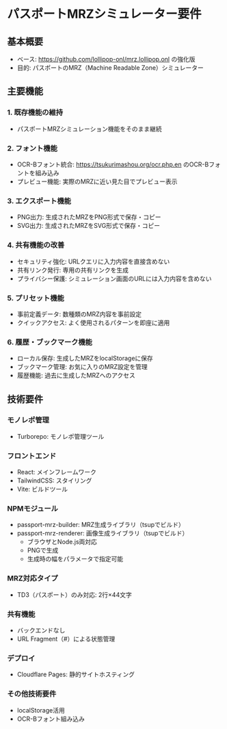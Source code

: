 # パスポートMRZシミュレーター要件

## 基本概要
- ベース: https://github.com/lollipop-onl/mrz.lollipop.onl の強化版
- 目的: パスポートのMRZ（Machine Readable Zone）シミュレーター

## 主要機能

### 1. 既存機能の維持
- パスポートMRZシミュレーション機能をそのまま継続

### 2. フォント機能
- OCR-Bフォント統合: https://tsukurimashou.org/ocr.php.en のOCR-Bフォントを組み込み
- プレビュー機能: 実際のMRZに近い見た目でプレビュー表示

### 3. エクスポート機能
- PNG出力: 生成されたMRZをPNG形式で保存・コピー
- SVG出力: 生成されたMRZをSVG形式で保存・コピー

### 4. 共有機能の改善
- セキュリティ強化: URLクエリに入力内容を直接含めない
- 共有リンク発行: 専用の共有リンクを生成
- プライバシー保護: シミュレーション画面のURLには入力内容を含めない

### 5. プリセット機能
- 事前定義データ: 数種類のMRZ内容を事前設定
- クイックアクセス: よく使用されるパターンを即座に適用

### 6. 履歴・ブックマーク機能
- ローカル保存: 生成したMRZをlocalStorageに保存
- ブックマーク管理: お気に入りのMRZ設定を管理
- 履歴機能: 過去に生成したMRZへのアクセス

## 技術要件

### モノレポ管理
- Turborepo: モノレポ管理ツール

### フロントエンド
- React: メインフレームワーク
- TailwindCSS: スタイリング
- Vite: ビルドツール

### NPMモジュール
- passport-mrz-builder: MRZ生成ライブラリ（tsupでビルド）
- passport-mrz-renderer: 画像生成ライブラリ（tsupでビルド）
  - ブラウザとNode.js両対応
  - PNGで生成
  - 生成時の幅をパラメータで指定可能

### MRZ対応タイプ
- TD3（パスポート）のみ対応: 2行×44文字

### 共有機能
- バックエンドなし
- URL Fragment（#）による状態管理

### デプロイ
- Cloudflare Pages: 静的サイトホスティング

### その他技術要件
- localStorage活用
- OCR-Bフォント組み込み
